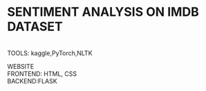 <h1>SENTIMENT ANALYSIS ON IMDB DATASET</h1><br>
TOOLS: kaggle,PyTorch,NLTK<br>

WEBSITE<br>
FRONTEND: HTML, CSS<br>
BACKEND:FLASK<br>
